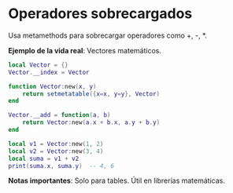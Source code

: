 # Operadores sobrecargados

Usa metamethods para sobrecargar operadores como +, -, *.

**Ejemplo de la vida real**: Vectores matemáticos.

```lua
local Vector = {}
Vector.__index = Vector

function Vector:new(x, y)
    return setmetatable({x=x, y=y}, Vector)
end

Vector.__add = function(a, b)
    return Vector:new(a.x + b.x, a.y + b.y)
end

local v1 = Vector:new(1, 2)
local v2 = Vector:new(3, 4)
local suma = v1 + v2
print(suma.x, suma.y)  -- 4, 6
```

**Notas importantes**: Solo para tables. Útil en librerías matemáticas.